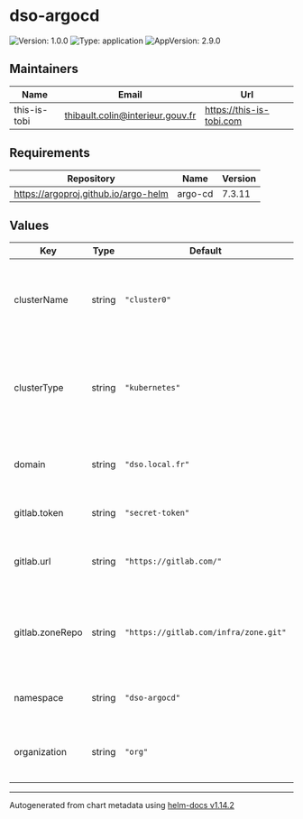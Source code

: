 # dso-argocd

![Version: 1.0.0](https://img.shields.io/badge/Version-1.0.0-informational?style=flat-square) ![Type: application](https://img.shields.io/badge/Type-application-informational?style=flat-square) ![AppVersion: 2.9.0](https://img.shields.io/badge/AppVersion-2.9.0-informational?style=flat-square)

## Maintainers

| Name | Email | Url |
| ---- | ------ | --- |
| this-is-tobi | <thibault.colin@interieur.gouv.fr> | <https://this-is-tobi.com> |

## Requirements

| Repository | Name | Version |
|------------|------|---------|
| https://argoproj.github.io/argo-helm | argo-cd | 7.3.11 |

## Values

| Key | Type | Default | Description |
|-----|------|---------|-------------|
| clusterName | string | `"cluster0"` | Nom du cluster où est déployé ArgoCD (utilisé notamment dans l'URL) |
| clusterType | string | `"kubernetes"` | Type de cluster où est déployé ArgoCD (valeurs possibles : openshift, kubernetes) |
| domain | string | `"dso.local.fr"` | Nom de domaine à utiliser dans l'URL d'exposition |
| gitlab.token | string | `"secret-token"` | Token d'accès au dépôt Gitlab |
| gitlab.url | string | `"https://gitlab.com/"` | Url du Gitlab hébergeant le dépôt de code pour cette zone |
| gitlab.zoneRepo | string | `"https://gitlab.com/infra/zone.git"` | URL du dépôt où les applications à déployer par ArgoCD sont spécifiées |
| namespace | string | `"dso-argocd"` | Namespace d'installation de l'instance ArgoCD |
| organization | string | `"org"` | Nom de l'organisation (utilisé dans les annotations) |

----------------------------------------------
Autogenerated from chart metadata using [helm-docs v1.14.2](https://github.com/norwoodj/helm-docs/releases/v1.14.2)
